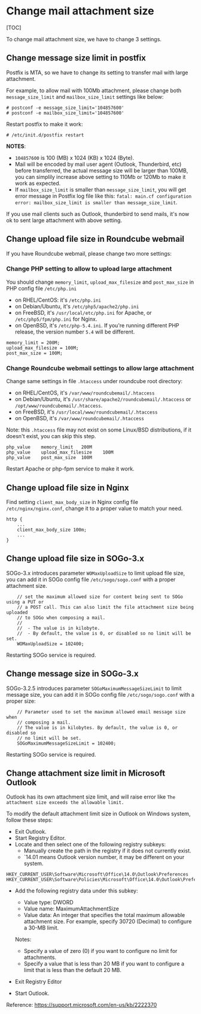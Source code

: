 # Change mail attachment size

[TOC]

To change mail attachment size, we have to change 3 settings.

## Change message size limit in postfix

Postfix is MTA, so we have to change its setting to transfer mail with large
attachment.

For example, to allow mail with 100Mb attachment, please change both
`message_size_limit` and `mailbox_size_limit` settings like below:

```
# postconf -e message_size_limit='104857600'
# postconf -e mailbox_size_limit='104857600'
```

Restart postfix to make it work:

```
# /etc/init.d/postfix restart
```

__NOTES__:

* `104857600` is 100 (MB) x 1024 (KB) x 1024 (Byte).
* Mail will be encoded by mail user agent (Outlook, Thunderbird, etc) before
  transferred, the actual message size will be larger than 100MB, you can
  simplily increase above setting to 110Mb or 120Mb to make it work as expected.
* If `mailbox_size_limit` is smaller than `message_size_limit`, you will get
  error message in Postfix log file like this: `fatal: main.cf configuration
  error: mailbox_size_limit is smaller than message_size_limit`.

If you use mail clients such as Outlook, thunderbird to send mails, it's now
ok to sent large attachment with above setting.

## Change upload file size in Roundcube webmail

If you have Roundcube webmail, please change two more settings:

### Change PHP setting to allow to upload large attachment

You should change `memory_limit`, `upload_max_filesize` and `post_max_size` in
PHP config file `/etc/php.ini`

* on RHEL/CentOS: it's `/etc/php.ini`
* on Debian/Ubuntu, it's `/etc/php5/apache2/php.ini`
* on FreeBSD, it's `/usr/local/etc/php.ini` for Apache, or
  `/etc/php5/fpm/php.ini` for Nginx.
* on OpenBSD, it's `/etc/php-5.4.ini`. If you're running different PHP release,
  the version number `5.4` will be different.

```
memory_limit = 200M;
upload_max_filesize = 100M;
post_max_size = 100M;
```

### Change Roundcube webmail settings to allow large attachment

Change same settings in file `.htaccess` under roundcube root directory:

* on RHEL/CentOS, it's `/var/www/roundcubemail/.htaccess`
* on Debian/Ubuntu, it's `/usr/share/apache2/roundcubemail/.htaccess` or
  `/opt/www/roundcubemail/.htaccess`.
* on FreeBSD, it's `/usr/local/www/roundcubemail/.htaccess`
* on OpenBSD, it's `/var/www/roundcubemail/.htaccess`

Note: this `.htaccess` file may not exist on some Linux/BSD distributions,
if it doesn't exist, you can skip this step.

```
php_value    memory_limit   200M
php_value    upload_max_filesize    100M
php_value    post_max_size  100M
```

Restart Apache or php-fpm service to make it work.

## Change upload file size in Nginx

Find setting `client_max_body_size` in Nginx config file
`/etc/nginx/nginx.conf`, change it to a proper value to match your need.

```
http {
    ...
    client_max_body_size 100m;
    ...
}
```

## Change upload file size in SOGo-3.x

SOGo-3.x introduces parameter `WOMaxUploadSize` to limit upload file size, you
can add it in SOGo config file `/etc/sogo/sogo.conf` with a proper attachment
size.

```
    // set the maximum allowed size for content being sent to SOGo using a PUT or
    // a POST call. This can also limit the file attachment size being uploaded
    // to SOGo when composing a mail.
    //
    //  - The value is in kilobyte.
    //  - By default, the value is 0, or disabled so no limit will be set.
    WOMaxUploadSize = 102400;
```

Restarting SOGo service is required.

## Change message size in SOGo-3.x

SOGo-3.2.5 introduces parameter `SOGoMaximumMessageSizeLimit` to limit message
size, you can add it in SOGo config file `/etc/sogo/sogo.conf` with a proper
size:

```
    // Parameter used to set the maximum allowed email message size when
    // composing a mail.
    // The value is in kilobytes. By default, the value is 0, or disabled so
    // no limit will be set.
    SOGoMaximumMessageSizeLimit = 102400;
```

Restarting SOGo service is required.

## Change attachment size limit in Microsoft Outlook

Outlook has its own attachment size limit, and will raise error like `The
attachment size exceeds the allowable limit.`

To modify the default attachment limit size in Outlook on Windows system,
follow these steps:

* Exit Outlook.
* Start Registry Editor.
* Locate and then select one of the following registry subkeys:
    * Manually create the path in the registry if it does not currently exist.
    * `14.01 means Outlook version number, it may be different on your system.

```
HKEY_CURRENT_USER\Software\Microsoft\Office\14.0\Outlook\Preferences
HKEY_CURRENT_USER\Software\Policies\Microsoft\Office\14.0\Outlook\Preferences
```

* Add the following registry data under this subkey:

    * Value type: DWORD
    * Value name: MaximumAttachmentSize
    * Value data: An integer that specifies the total maximum allowable
      attachment size. For example, specify 30720 (Decimal) to configure a
      30-MB limit.

    Notes:

    * Specify a value of zero (0) if you want to configure no limit for attachments.
    * Specify a value that is less than 20 MB if you want to configure a limit
      that is less than the default 20 MB.

* Exit Registry Editor
* Start Outlook.

Reference: <https://support.microsoft.com/en-us/kb/2222370>
